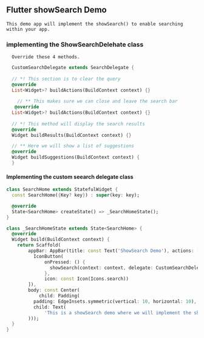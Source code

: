 ## Flutter showSearch Demo

    This demo app will implement the showSearch() to enable searching within your app.


### implementing the ShowSearchDelehate class
      Override these 4 methods.
```dart
  CustomSearchDelegate extends SearchDelegate {
  
  // *! This section is to clear the query
  @override
  List<Widget>? buildActions(BuildContext context) {}
  
    // ** This makes sure we can close and leave the search bar
   @override
  List<Widget>? buildActions(BuildContext context) {}
  
  // *! This method will display the search results
  @override
  Widget buildResults(BuildContext context) {}

  // ** Here we will show a list of suggestions
  @override
  Widget buildSuggestions(BuildContext context) {
  }
```

#### Implementing the custom seearch delegate class  
```dart
class SearchHome extends StatefulWidget {
  const SearchHome({Key? key}) : super(key: key);

  @override
  State<SearchHome> createState() => _SearchHomeState();
}

class _SearchHomeState extends State<SearchHome> {
  @override
  Widget build(BuildContext context) {
    return Scaffold(
        appBar: AppBar(title: const Text('ShowSearch Demo'), actions: [
          IconButton(
              onPressed: () {
                showSearch(context: context, delegate: CustomSearchDelegate());
              },
              icon: const Icon(Icons.search))
        ]),
        body: const Center(
            child: Padding(
          padding: EdgeInsets.symmetric(vertical: 10, horizontal: 10),
          child: Text(
              'This is a showSearch demo where we will implement the showSearch delegate. '),
        )));
  }
}
 ```

   

      
